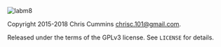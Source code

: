 ![labm8](https://raw.github.com/ChrisCummins/phd/master/labm8/.labm8.jpg)

Copyright 2015-2018 Chris Cummins <chrisc.101@gmail.com>.

Released under the terms of the GPLv3 license. See
`LICENSE` for details.
